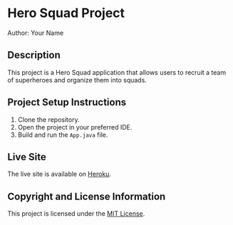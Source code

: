 # Hero Squad Project

Author: Your Name

## Description

This project is a Hero Squad application that allows users to recruit a team of superheroes and organize them into squads.

## Project Setup Instructions

1. Clone the repository.
2. Open the project in your preferred IDE.
3. Build and run the `App.java` file.

## Live Site

The live site is available on [Heroku](https://your-heroku-app-name.herokuapp.com/).

## Copyright and License Information

This project is licensed under the [MIT License](LICENSE).
